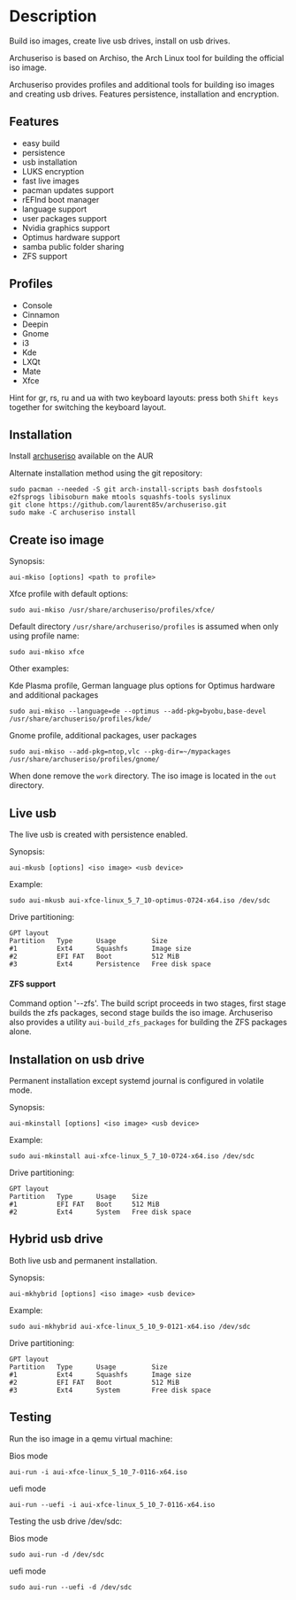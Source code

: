 Description
===========

Build iso images, create live usb drives, install on usb drives.
 
Archuseriso is based on Archiso, the Arch Linux tool for building the official iso image.

Archuseriso provides profiles and additional tools for building iso images and creating usb drives. Features persistence, installation and encryption.


Features
--------

* easy build
* persistence
* usb installation
* LUKS encryption
* fast live images
* pacman updates support
* rEFInd boot manager
* language support
* user packages support
* Nvidia graphics support
* Optimus hardware support
* samba public folder sharing
* ZFS support

Profiles
--------

* Console
* Cinnamon
* Deepin
* Gnome
* i3
* Kde
* LXQt
* Mate
* Xfce

Hint for gr, rs, ru and ua with two keyboard layouts: press both `Shift keys` together for switching the keyboard layout. 

Installation
------------

Install [archuseriso](https://aur.archlinux.org/packages/archuseriso/) available on the AUR 

Alternate installation method using the git repository:

    sudo pacman --needed -S git arch-install-scripts bash dosfstools e2fsprogs libisoburn make mtools squashfs-tools syslinux
    git clone https://github.com/laurent85v/archuseriso.git
    sudo make -C archuseriso install

Create iso image
----------------

Synopsis:

    aui-mkiso [options] <path to profile>

Xfce profile with default options:

    sudo aui-mkiso /usr/share/archuseriso/profiles/xfce/

Default directory `/usr/share/archuseriso/profiles` is assumed when only using profile name:

    sudo aui-mkiso xfce

Other examples:

Kde Plasma profile, German language plus options for Optimus hardware and additional packages

    sudo aui-mkiso --language=de --optimus --add-pkg=byobu,base-devel /usr/share/archuseriso/profiles/kde/

Gnome profile, additional packages, user packages

    sudo aui-mkiso --add-pkg=ntop,vlc --pkg-dir=~/mypackages /usr/share/archuseriso/profiles/gnome/

When done remove the `work` directory. The iso image is located in the `out` directory.

Live usb
--------
The live usb is created with persistence enabled.

Synopsis:

    aui-mkusb [options] <iso image> <usb device>

Example:

    sudo aui-mkusb aui-xfce-linux_5_7_10-optimus-0724-x64.iso /dev/sdc

Drive partitioning:

    GPT layout
    Partition   Type      Usage         Size
    #1          Ext4      Squashfs      Image size 
    #2          EFI FAT   Boot          512 MiB
    #3          Ext4      Persistence   Free disk space 

#### ZFS support

Command option '--zfs'.
The build script proceeds in two stages, first stage builds the zfs packages, second stage builds the iso image.
Archuseriso also provides a utility `aui-build_zfs_packages` for building the ZFS packages alone.

Installation on usb drive
-------------------------
Permanent installation except systemd journal is configured in volatile mode.

Synopsis:

    aui-mkinstall [options] <iso image> <usb device>

Example:

    sudo aui-mkinstall aui-xfce-linux_5_7_10-0724-x64.iso /dev/sdc

Drive partitioning:

    GPT layout
    Partition   Type      Usage    Size
    #1          EFI FAT   Boot     512 MiB
    #2          Ext4      System   Free disk space 

Hybrid usb drive
---------------
Both live usb and permanent installation.

Synopsis:

    aui-mkhybrid [options] <iso image> <usb device>

Example:

    sudo aui-mkhybrid aui-xfce-linux_5_10_9-0121-x64.iso /dev/sdc

Drive partitioning:

    GPT layout
    Partition   Type      Usage         Size
    #1          Ext4      Squashfs      Image size
    #2          EFI FAT   Boot          512 MiB
    #3          Ext4      System        Free disk space

Testing
-------
Run the iso image in a qemu virtual machine:

Bios mode

    aui-run -i aui-xfce-linux_5_10_7-0116-x64.iso

uefi mode

    aui-run --uefi -i aui-xfce-linux_5_10_7-0116-x64.iso

Testing the usb drive /dev/sdc:

Bios mode

    sudo aui-run -d /dev/sdc

uefi mode

    sudo aui-run --uefi -d /dev/sdc
